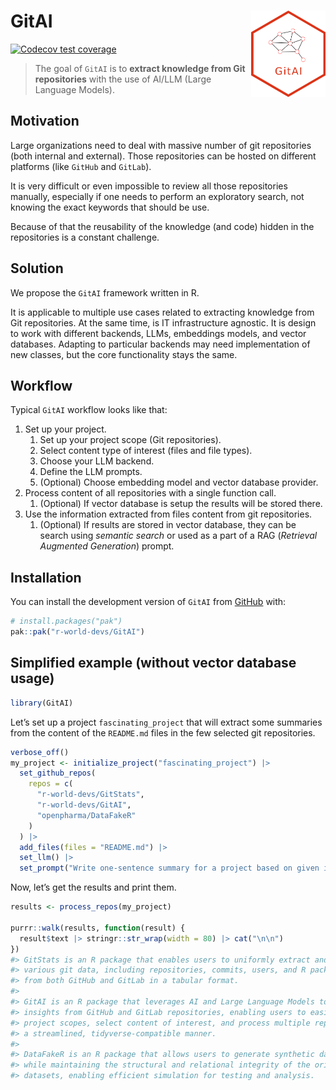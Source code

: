 
<!-- README.md is generated from README.Rmd. Please edit that file -->

# GitAI <img src="man/figures/logo.png" align="right" height="138" style="float:right; height:138px;"/>

<!-- badges: start -->

[![Codecov test
coverage](https://codecov.io/gh/r-world-devs/GitAI/graph/badge.svg)](https://app.codecov.io/gh/r-world-devs/GitAI)
<!-- badges: end -->

> The goal of `GitAI` is to **extract knowledge from Git repositories**
> with the use of AI/LLM (Large Language Models).

## Motivation

Large organizations need to deal with massive number of git repositories
(both internal and external). Those repositories can be hosted on
different platforms (like `GitHub` and `GitLab`).

It is very difficult or even impossible to review all those repositories
manually, especially if one needs to perform an exploratory search, not
knowing the exact keywords that should be use.

Because of that the reusability of the knowledge (and code) hidden in
the repositories is a constant challenge.

## Solution

We propose the `GitAI` framework written in R.

It is applicable to multiple use cases related to extracting knowledge
from Git repositories. At the same time, is IT infrastructure agnostic.
It is design to work with different backends, LLMs, embeddings models,
and vector databases. Adapting to particular backends may need
implementation of new classes, but the core functionality stays the
same.

## Workflow

Typical `GitAI` workflow looks like that:

1.  Set up your project.
    1.  Set up your project scope (Git repositories).
    2.  Select content type of interest (files and file types).
    3.  Choose your LLM backend.
    4.  Define the LLM prompts.
    5.  (Optional) Choose embedding model and vector database provider.
2.  Process content of all repositories with a single function call.
    1.  (Optional) If vector database is setup the results will be
        stored there.
3.  Use the information extracted from files content from git
    repositories.
    1.  (Optional) If results are stored in vector database, they can be
        search using *semantic search* or used as a part of a RAG
        (*Retrieval Augmented Generation*) prompt.

## Installation

You can install the development version of `GitAI` from
[GitHub](https://github.com/) with:

``` r
# install.packages("pak")
pak::pak("r-world-devs/GitAI")
```

## Simplified example (without vector database usage)

``` r
library(GitAI)
```

Let’s set up a project `fascinating_project` that will extract some
summaries from the content of the `README.md` files in the few selected
git repositories.

``` r
verbose_off()
my_project <- initialize_project("fascinating_project") |>
  set_github_repos(
    repos = c(
      "r-world-devs/GitStats", 
      "r-world-devs/GitAI", 
      "openpharma/DataFakeR"
    )
  ) |>
  add_files(files = "README.md") |>
  set_llm() |>
  set_prompt("Write one-sentence summary for a project based on given input.")
```

Now, let’s get the results and print them.

``` r
results <- process_repos(my_project)

purrr::walk(results, function(result) {
  result$text |> stringr::str_wrap(width = 80) |> cat("\n\n")
})
#> GitStats is an R package that enables users to uniformly extract and analyze
#> various git data, including repositories, commits, users, and R package usage,
#> from both GitHub and GitLab in a tabular format. 
#> 
#> GitAI is an R package that leverages AI and Large Language Models to extract
#> insights from GitHub and GitLab repositories, enabling users to easily define
#> project scopes, select content of interest, and process multiple repositories in
#> a streamlined, tidyverse-compatible manner. 
#> 
#> DataFakeR is an R package that allows users to generate synthetic data samples
#> while maintaining the structural and relational integrity of the original
#> datasets, enabling efficient simulation for testing and analysis.
```
